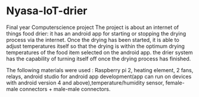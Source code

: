 # Nyasa-IoT-drier
Final year Computerscience project
The project is about an internet of things food drier: it has an android app for starting or stopping the drying process via the internet. 
Once the drying has been started, it is able to adjust temperatures itself so that the drying is within the optimum drying temperatures of the food item selected on the android app.
the drier system has the capability of turning itself off once the drying process has finished.

The following materials were used :
  Raspberry pi 2, heating element, 2 fans, relays, android studio for android app development(app can run on devices with android                      version  4 and above),temperature/humidity sensor, female-male connectors + male-male connectors.
